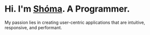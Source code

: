 # Hi. I'm [Shóma](https://chebarash.uz). A Programmer.
My passion lies in creating user-centric applications that are intuitive, responsive, and performant.

